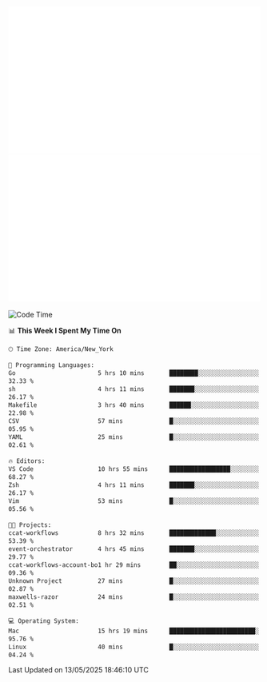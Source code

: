 <a href="https://github.com/jstrieb/github-stats">
 
![](https://github.com/evanhuang117/github-stats/blob/master/generated/overview.svg)
![](https://github.com/evanhuang117/github-stats/blob/master/generated/languages.svg)

</a>

<!--START_SECTION:waka-->
![Code Time](http://img.shields.io/badge/Code%20Time-861%20hrs%2018%20mins-blue)

📊 **This Week I Spent My Time On** 

```text
🕑︎ Time Zone: America/New_York

💬 Programming Languages: 
Go                       5 hrs 10 mins       ████████░░░░░░░░░░░░░░░░░   32.33 % 
sh                       4 hrs 11 mins       ███████░░░░░░░░░░░░░░░░░░   26.17 % 
Makefile                 3 hrs 40 mins       ██████░░░░░░░░░░░░░░░░░░░   22.98 % 
CSV                      57 mins             █░░░░░░░░░░░░░░░░░░░░░░░░   05.95 % 
YAML                     25 mins             █░░░░░░░░░░░░░░░░░░░░░░░░   02.61 % 

🔥 Editors: 
VS Code                  10 hrs 55 mins      █████████████████░░░░░░░░   68.27 % 
Zsh                      4 hrs 11 mins       ███████░░░░░░░░░░░░░░░░░░   26.17 % 
Vim                      53 mins             █░░░░░░░░░░░░░░░░░░░░░░░░   05.56 % 

🐱‍💻 Projects: 
ccat-workflows           8 hrs 32 mins       █████████████░░░░░░░░░░░░   53.39 % 
event-orchestrator       4 hrs 45 mins       ███████░░░░░░░░░░░░░░░░░░   29.77 % 
ccat-workflows-account-bo1 hr 29 mins        ██░░░░░░░░░░░░░░░░░░░░░░░   09.36 % 
Unknown Project          27 mins             █░░░░░░░░░░░░░░░░░░░░░░░░   02.87 % 
maxwells-razor           24 mins             █░░░░░░░░░░░░░░░░░░░░░░░░   02.51 % 

💻 Operating System: 
Mac                      15 hrs 19 mins      ████████████████████████░   95.76 % 
Linux                    40 mins             █░░░░░░░░░░░░░░░░░░░░░░░░   04.24 % 
```


 Last Updated on 13/05/2025 18:46:10 UTC
<!--END_SECTION:waka-->
